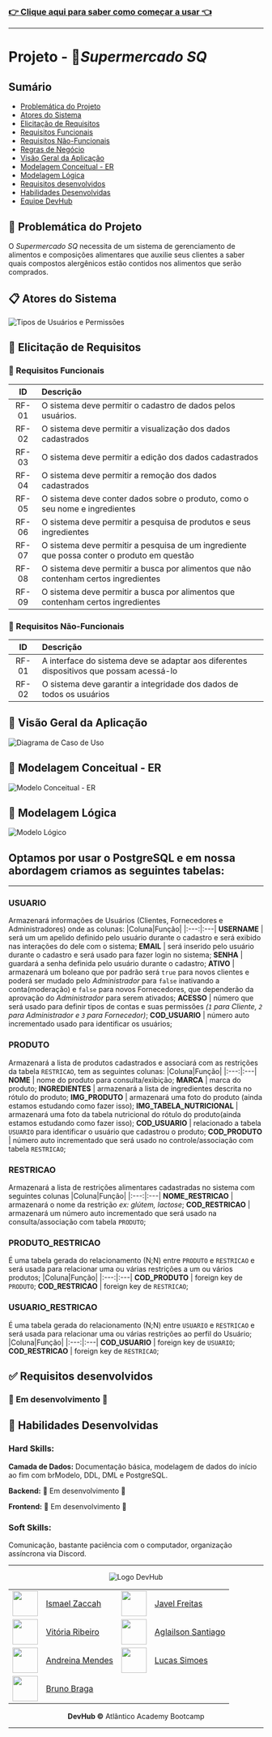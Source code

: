 ### [👉 Clique aqui para saber como começar a usar 👈](./backend/readme.md)
---
# Projeto - 🛒*Supermercado SQ* 

## Sumário
* [Problemática do Projeto](#problematica)
* [Atores do Sistema](#atores)
* [Elicitação de Requisitos](#elicitacao)
* [Requisitos Funcionais](#requisitos-funcionais)
* [Requisitos Não-Funcionais](#requisitos-nao-funcionais)
* [Regras de Negócio](#regras-negocio)
* [Visão Geral da Aplicação](#visao-aplicacao)
* [Modelagem Conceitual - ER](#modelagem-conceitual)
* [Modelagem Lógica](#modelagem-logica)
* [Requisitos desenvolvidos](#requisitos-desenvolvidos)
* [Habilidades Desenvolvidas](#habilidades-desenvolvidas)
* [Equipe DevHub](#equipe-devhub)


## <a id="problematica"></a> 🤔 Problemática do Projeto
O *Supermercado SQ* necessita de um sistema de gerenciamento de alimentos e composições alimentares que auxilie seus clientes a saber quais compostos alergênicos estão contidos nos alimentos que serão comprados.

## <a id="atores"></a> 📋 Atores do Sistema

<div width=50% height=50%>

![Tipos de Usuários e Permissões](./planejamento/atores-sistema.png)

</div>

## <a id="elicitacao"></a> 🤯 Elicitação de Requisitos

### <a id="requisitos-funcionais"></a> 📑 Requisitos Funcionais

ID|Descrição|
:---:|:---|
RF-01| O sistema deve permitir o cadastro de dados pelos usuários.
RF-02| O sistema deve permitir a visualização dos dados cadastrados
RF-03| O sistema deve permitir a edição dos dados cadastrados
RF-04| O sistema deve permitir a remoção dos dados cadastrados
RF-05| O sistema deve conter dados sobre o produto, como o seu nome e ingredientes
RF-06| O sistema deve permitir a pesquisa de produtos e seus ingredientes
RF-07| O sistema deve permitir a pesquisa de um ingrediente que possa conter o produto em questão
RF-08| O sistema deve permitir a busca por alimentos que não contenham certos ingredientes
RF-09| O sistema deve permitir a busca por alimentos que contenham certos ingredientes

### <a id="requisitos-nao-funcionais"></a> 📑 Requisitos Não-Funcionais

ID|Descrição|
:---:|:---|
RF-01| A interface do sistema deve se adaptar aos diferentes dispositivos que possam acessá-lo
RF-02| O sistema deve garantir a integridade dos dados de todos os usuários


## <a id="visao-aplicacao"></a> 👀 Visão Geral da Aplicação
![Diagrama de Caso de Uso](./planejamento/diagrama-caso-uso.png)

<!---
## 💻 Telas identificadas até o Momento

### Home

* Slide com Noticias relacionadas
* Mini tutorial de uso do sistema
* Login
* Rodapé

### Consulta de Produto *(sem Cadastro)*

* Consulta de Produtos
    * Detalhes *=> Direciona Detalhes Produto*
* Filtrar Alergênicos para ocultar
* Filtrar Alergênico para mostrar
* Cadastrar Produto *=> Direciona para Login*

### Login

* Usuário
* Senha
* Esqueci a senha
* Criar conta

### Cadastro de Usuário

* Nome
* CPF
* Telefone
* Solicitar cadastro Administrativo ou de Fornecedor
    * Nome Representante
    * CNPJ da empresa representada
    * Telefone

### Home Cliente Logado

* Consulta de Produtos
    * Detalhes *=> Direciona Detalhes Produto* 
* Filtrar Alergênicos para ocultar
* Filtrar Alergênico para mostrar
* Cadastrar Novo Produto
* Definições de Conta e Preferencias
* Logout

### Home Fornecedor 

* Consulta de Produtos
    * Detalhes *=> Direciona Detalhes Produto*
* Filtrar Alergênicos para ocultar
* Filtrar Alergênico para mostrar
* Cadastrar Novo Produto
* Definições de Conta e Preferencias
* Logout

### Home Administrador 

* Painel Estatisticas
* Consulta de Produtos
    * Detalhes *=> Direciona Detalhes Produto*
* Gerenciar Usuarios *=> Gerencia de Usuários*
* Definições de Conta e Preferencias
* Logout


### Cadastro de Produto *(Cliente Logado)*

* Nome produto
* Marca
* Lista igredientes
* Possíveis Alergênicos
* Imagem
* Salvar

### Detalhes de Produto *(Cliente Logado)*

* Nome produto
* Marca
* Lista igredientes
    * Pesquisar na Lista
* Possíveis Alergênicos
    * Pesquisar na lista
* Imagem
* Salvar

### Tela Alteração Perfil
* Nome
* CPF/CNPJ
* Telefone
* Solicitar Deleção de Conta e Dados

### Detalhes de Produto *(Adm ou Fornecedor Logado)*

* Cod Produto
* Nome produto
* Marca
* Lista igredientes
    * Pesquisar na Lista
* Possíveis Alergênicos
    * Pesquisar na lista
* Imagem
* Salvar
* Imagem Produto
    * Cod Usuário que cadastrou
    * Nome Usuário que cadastrou
* Botão para Editar *=> Direciona edição produto
* Remover Produto da Base de Dados

### Cadastro/Edição de Produto *(Adm ou Fornecedor Logado)*

* Cod Produto
* Nome Produto
* Marca
* Lista Ingredientes
* Possiveis Alergênicos
* Imagem Produto
    * Cod Usuário que cadastrou
    * Nome Usuário que cadastrou
* Salvar Alterações
* Remover Produto da Base de Dados

### Gerencia Usuários *(Adm Logado)*

* Solicitações de Cadastros como Fornecedores
  * Modal Detalhes Usuário
  * Aprovar/Rejeitar
* Campo Pesquisa Usuario
  * Modal Detalhes Usuário
  * Deletar Cadastro

-->

## <a id="modelagem-conceitual"></a> 🎲 Modelagem Conceitual - ER
![Modelo Conceitual - ER](./planejamento/modelo-conceitual.png)
## <a id="modelagem-logica"></a> 🎲 Modelagem Lógica
![Modelo Lógico](./planejamento/modelo-logico.png)

## Optamos por usar o PostgreSQL e em nossa abordagem criamos as seguintes tabelas:
---
### USUARIO 
Armazenará informações de Usuários (Clientes, Fornecedores e Administradores) onde as colunas:
|Coluna|Função|
|:---:|:---|
**USERNAME** | será um um apelido definido pelo usuário durante o cadastro e será exibido nas interações do dele com o sistema;
**EMAIL** | será inserido pelo usuário durante o cadastro e será usado para fazer login no sistema;
**SENHA** | guardará a senha definida pelo usuário durante o cadastro;
**ATIVO** | armazenará um boleano que por padrão será `true` para novos clientes e poderá ser mudado pelo *Administrador* para `false` inativando a conta(moderação) e `false` para novos Fornecedores, que dependerão da aprovação do *Administrador* para serem ativados;
**ACESSO** | número que será usado para definir tipos de contas e suas permissões *(`1` para Cliente, `2` para Administrador e `3` para Fornecedor)*;
**COD_USUARIO** | número auto incrementado usado para identificar os usuários;  

### PRODUTO
Armazenará a lista de produtos cadastrados e associará com as restrições da tabela `RESTRICAO`, tem as seguintes colunas:
|Coluna|Função|
|:---:|:---|
**NOME** | nome do produto para consulta/exibição;
**MARCA** | marca do produto;
**INGREDIENTES** | armazenará a lista de ingredientes descrita no rótulo do produto;
**IMG_PRODUTO** | armazenará uma foto do produto (ainda estamos estudando como fazer isso);
**IMG_TABELA_NUTRICIONAL** | armazenará uma foto da tabela nutricional do rótulo do produto(ainda estamos estudando como fazer isso);
**COD_USUARIO** | relacionado a tabela `USUARIO` para identificar o usuário que cadastrou o produto;
**COD_PRODUTO** | número auto incrementado que será usado no controle/associação com tabela `RESTRICAO`;

### RESTRICAO
Armazenará a lista de restrições alimentares cadastradas no sistema com seguintes colunas 
|Coluna|Função|
|:---:|:---|
**NOME_RESTRICAO** | armazenará o nome da restrição *ex: glútem, lactose*;
**COD_RESTRICAO** | armazenará um número auto incrementado que será usado na consulta/associação com tabela `PRODUTO`;

### PRODUTO_RESTRICAO
É uma tabela gerada do relacionamento (N;N) entre `PRODUTO` e `RESTRICAO` e será usada para relacionar uma ou várias restrições a um ou vários produtos;
|Coluna|Função|
|:---:|:---|
**COD_PRODUTO** | foreign key de `PRODUTO`;
**COD_RESTRICAO** | foreign key de `RESTRICAO`;

### USUARIO_RESTRICAO
É uma tabela gerada do relacionamento (N;N) entre `USUARIO` e `RESTRICAO` e será usada para relacionar uma ou várias restrições ao perfil do Usuário;
|Coluna|Função|
|:---:|:---|
**COD_USUARIO** | foreign key de `USUARIO`;
**COD_RESTRICAO** | foreign key de `RESTRICAO`;

## <a id="requisitos-desenvolvidos"></a> ✅ Requisitos desenvolvidos

### 🚧 Em desenvolvimento 🚧


## <a id="habilidades-desenvolvidas"></a> 🧠 Habilidades Desenvolvidas

### **Hard Skills**:
**Camada de Dados:** Documentação básica,
modelagem de dados do início ao fim com brModelo,
DDL, DML e PostgreSQL.

**Backend:** 🚧 Em desenvolvimento 🚧

**Frontend:** 🚧 Em desenvolvimento 🚧

### **Soft Skills**:
Comunicação,
bastante paciência com o computador,
organização assíncrona via Discord.



---
<!-- Tabela com Integrantes do Grupo -->
<div align=center>
<a id="equipe-devhub"></a>

![Logo DevHub](./planejamento/logo-devhub-darkmode.png)

| | | | |
|:---|:---|:---|:---|
| <img  src="https://avatars.githubusercontent.com/u/86008336?v=4" width=50px/> | <a href="https://github.com/ismaelzaccah">Ismael Zaccah | <img  src="https://avatars.githubusercontent.com/u/42359787?v=4" width=50px/> | <a href="https://github.com/javelfreitas">Javel Freitas |
| <img  src="https://avatars.githubusercontent.com/u/59093848?v=4" width=50px/> | <a href="https://github.com/wiwiaR">Vitória Ribeiro | <img  src="https://avatars.githubusercontent.com/u/56098754?v=4" width=50px/> | <a href="https://github.com/AglailsonSantiago">Aglailson Santiago |
| <img  src="https://avatars.githubusercontent.com/u/47800237?v=4" width=50px/> | <a href="https://github.com/andreinamendes">Andreina Mendes | <img  src="https://avatars.githubusercontent.com/u/96750112?v=4" width=50px/> | <a href="https://github.com/lucassimoes2407">Lucas Simoes |
| <img  src="https://avatars.githubusercontent.com/u/78513841?v=4" width=50px/> | <a href="https://github.com/BrunoSTB">Bruno Braga |

 **DevHub ©** Atlântico Academy Bootcamp
 </div>

---
